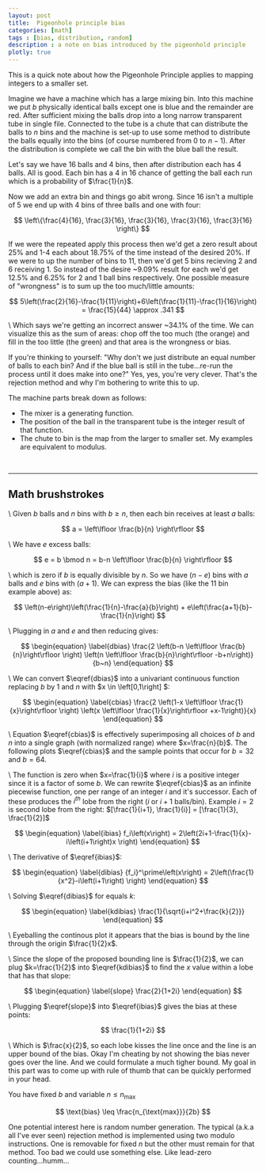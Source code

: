 ```yaml
---
layout: post
title:  Pigeonhole principle bias
categories: [math]
tags : [bias, distribution, random]
description : a note on bias introduced by the pigeonhold principle
plotly: true
---
```


This is a quick note about how the Pigeonhole Principle applies to mapping integers to a smaller set.

Imagine we have a machine which has a large mixing bin.  Into this machine we put $b$ physically identical balls except one is blue and the remainder are red.  After sufficient mixing the balls drop into a long narrow transparent tube in single file.  Connected to the tube is a chute that can distribute the balls to $n$ bins and the machine is set-up to use some method to distribute the balls equally into the bins (of course numbered from 0 to $n-1$). After the distribution is complete we call the bin with the blue ball the result.

Let's say we have 16 balls and 4 bins, then after distribution each has 4 balls.  All is good.  Each bin has a 4 in 16 chance of getting the ball each run which is a probability of $\frac{1}{n}$.

Now we add an extra bin and things go abit wrong.  Since 16 isn't a multiple of 5 we end up with 4 bins of three balls and one with four:

$$ \left\{\frac{4}{16}, \frac{3}{16}, \frac{3}{16}, \frac{3}{16}, \frac{3}{16} \right\} $$

If we were the repeated apply this process then we'd get a zero result about 25% and 1-4 each about 18.75% of the time instead of the desired 20%.  If we were to up the number of bins to 11, then we'd get 5 bins recieving 2 and 6 receiving 1.  So instead of the desire ~9.09% result for each we'd get 12.5% and 6.25% for 2 and 1 ball bins respectively.  One possible measure of "wrongness" is to sum up the too much/little amounts:

$$ 5\left(\frac{2}{16}-\frac{1}{11}\right)+6\left(\frac{1}{11}-\frac{1}{16}\right) = \frac{15}{44} \approx .341 $$

\\
Which says we're getting an incorrect answer ~34.1% of the time.  We can visualize this as the sum of areas: chop off the too much (the orange) and fill in the too little (the green) and that area is the wrongness or bias.

<div id="ex1" style="width:100%"></div>

If you're thinking to yourself: "Why don't we just distribute an equal number of balls to each bin?  And if the blue ball is still in the tube...re-run the process until it does make into one?"  Yes, yes, you're very clever.  That's the rejection method and why I'm bothering to write this to up.

The machine parts break down as follows:

* The mixer is a generating function.
* The position of the ball in the transparent tube is the integer result of that function.
* The chute to bin is the map from the larger to smaller set. My examples are equivalent to modulus.

<br>

------

Math brushstrokes
------

\\
Given $b$ balls and $n$ bins with $b \geq n$, then each bin receives at least $a$ balls:

$$ 
a = \left\lfloor \frac{b}{n} \right\rfloor 
$$

\\
We have $e$ excess balls:

$$ e = b \bmod n = b-n \left\lfloor \frac{b}{n} \right\rfloor $$

\\
which is zero if $b$ is equally divisible by $n$.  So we have $\left(n-e\right)$ bins with $a$ balls and $e$ bins with $\left(a+1\right)$.  We can express the bias (like the 11 bin example above) as:

$$
\left(n-e\right)\left(\frac{1}{n}-\frac{a}{b}\right) + e\left(\frac{a+1}{b}-\frac{1}{n}\right) 
$$

\\
Plugging in $a$ and $e$ and then reducing gives:

$$ \begin{equation} \label{dbias}
\frac{2 \left(b-n \left\lfloor \frac{b}{n}\right\rfloor \right) \left(n \left\lfloor \frac{b}{n}\right\rfloor
   -b+n\right)}{b~n} 
\end{equation} $$


\\
We can convert $\eqref{dbias}$ into a univariant continuous function replacing $b$ by 1 and $n$ with $x \in \left\[0,1\right\] $:

$$ \begin{equation} \label{cbias}
\frac{2 \left(1-x \left\lfloor \frac{1}{x}\right\rfloor \right) \left(x \left\lfloor
   \frac{1}{x}\right\rfloor +x-1\right)}{x}
\end{equation} $$

\\
Equation $\eqref{cbias}$ is effectively superimposing all choices of $b$ and $n$ into a single graph (with normalized range) where $x=\frac{n}{b}$.  The following plots $\eqref{cbias}$ and the sample points that occur for $b=32$ and $b=64$.


<div id="phole" style="width:100%"></div>

\\
The function is zero when $x=\frac{1}{i}$ where $i$ is a positive integer since it is a factor of some $b$. We can rewrite $\eqref{cbias}$ as an infinite piecewise function, one per range of an integer $i$ and it's successor.  Each of these produces the $i^{th}$ lobe from the right ($i$ or $i+1$ balls/bin).  Example $i=2$ is second lobe from the right: $[\frac{1}{i+1}, \frac{1}{i}] = [\frac{1}{3}, \frac{1}{2}]$


$$  \begin{equation} \label{ibias}
f_i\left(x\right) = 2\left(2i+1-\frac{1}{x}-i\left(i+1\right)x  \right) 
\end{equation} $$

\\
The derivative of $\eqref{ibias}$:

$$ \begin{equation} \label{dibias}
{f_i}^\prime\left(x\right) = 2\left(\frac{1}{x^2}-i\left(i+1\right) \right) 
\end{equation} $$

\\
Solving $\eqref{dibias}$ for equals $k$:

$$ \begin{equation} \label{kdibias}
  \frac{1}{\sqrt{i+i^2+\frac{k}{2}}}
\end{equation} $$

\\
Eyeballing the continous plot it appears that the bias is bound by the line through the origin $\frac{1}{2}x$.

<div id="bound" style="width:100%"></div>

\\
Since the slope of the proposed bounding line is $\frac{1}{2}$, we can plug $k=\frac{1}{2}$ into $\eqref{kdibias}$ to find the $x$ value within a lobe that has that slope:

$$ \begin{equation} \label{slope}
  \frac{2}{1+2i}
\end{equation} $$

\\
Plugging $\eqref{slope}$ into $\eqref{ibias}$ gives the bias at these points: 

$$ \frac{1}{1+2i} $$

\\
Which is $\frac{x}{2}$, so each lobe kisses the line once and the line is an upper bound of the bias.  Okay I'm cheating by not showing the bias never goes over the line.  And we could formulate a much tigher bound. My goal in this part was to come up with rule of thumb that can be quickly performed in your head.

You have fixed $b$ and variable $n \leq n_{\text{max}}$ 

$$ \text{bias} \leq \frac{n_{\text{max}}}{2b} $$

One potential interest here is random number generation.  The typical (a.k.a all I've ever seen) rejection method is implemented using two modulo instructions.  One is removable for fixed $n$ but the other must remain for that method.  Too bad we could use something else.  Like lead-zero counting...humm...


<script>

function pholeF(x)
{
  var a = 1./x;
  var b = 1.-x*Math.floor(a) 
  return 2.*b*(x-b)*a;
}

var phole;

{
  var cX=[];
  var cY=[];
  var limit = 0.5;
  var dx    = 1.0/512.0;
  var x = 1.0;
  for (x=0.0; x<=1.0; x+=1.0/2048.0) { cX.push(x); cY.push(pholeF(x)); }
  phole = {x:cX, y:cY, type:'scatter', mode:'line', name:'bias'};
}

function pholeB(x) { return .5*x; }
var phole2;

{
  var cX =[];
  var cY =[];
  var dx = .708/64.0;
  var x;

  for (x=0.0; x<=.708; x+=dx) { cX.push(x); cY.push(pholeB(x)); }
  
  phole2 = {x:cX, y:cY, type:'scatter', mode:'line', name:'bound'};
}


var phole;

function dphole(b) {
  var cX=[];
  var cY=[];
  var dx=1/b;
  for (var x=0.0; x<=1.0; x+=dx) { cX.push(x); cY.push(pholeF(x)); }
  return {x:cX, y:cY, type:'scatter', mode:'markers', name:'b='+b, marker:{size:4}};
}

var boundData = [phole, phole2];
var pholeData = [phole,dphole(64), dphole(32)];

var pholeLayout = {title: 'pigeonhole bias'};
Plotly.newPlot('phole', pholeData, pholeLayout, {showLink:false });

var pholeLayout = {title: 'bound'};
Plotly.newPlot('bound', boundData, pholeLayout, {showLink:false });


var x1a = [0,1,2,3,4,5,6,7,8,9,10];
var y1a = [1/11,1/11,1/11,1/11,1/11,1/16,1/16,1/16,1/16,1/16,1/16];
var x1b = [0,1,2,3,4];
var x1c = [5,6,7,8,9,10];
var y1b = [3/88,3/88,3/88,3/88,3/88];
var y1c = [5/176,5/176,5/176,5/176,5/176,5/176];
var ex1a    = { x: x1a, y: y1a, name: 'base', opacity: 0.75,  type: "bar" };
var ex1b    = { x: x1b, y: y1b, name: 'over', opacity: 0.75,  type: "bar" };
var ex1c    = { x: x1c, y: y1c, name: 'under', opacity: 0.75,  type: "bar" };
var ex1data = [ex1a,ex1b,ex1c];


var ex1layout = {
  bargap: 0.5, 
  bargroupgap: 0.2, 
  barmode: "stack", 
};

Plotly.newPlot('ex1', ex1data, ex1layout);


</script>
